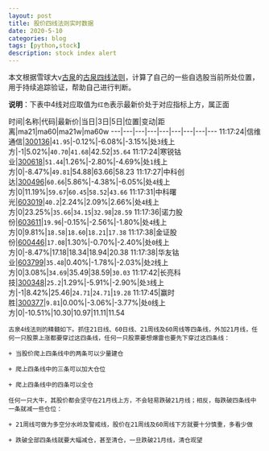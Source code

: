 ```yaml
---
layout: post
title: 股价四线法则实时数据
date: 2020-5-10
categories: blog
tags: [python,stock]
description: stock index alert
---
```



本文根据雪球大v[古泉](https://xueqiu.com/u/7148646888)的[古泉四线法则](https://xueqiu.com/7148646888/130498192)，计算了自己的一些自选股当前所处位置，用于持续追踪验证，帮助自己进行判断。

**说明**：下表中4线对应取值为`红色`表示最新价处于对应指标上方，属正面

时间|名称|代码|最新价|当日|3日|5日|位置|变动|距离|ma21|ma60|ma21w|ma60w
---|---|---|---|---|---|---|---|---
11:17:24|信维通信|[300136](https://xueqiu.com/S/SZ300136)|`41.95`|-0.12%|-6.08%|-3.15%|处`3`线上方|-1|5.02%|`40.70`|`41.68`|42.52|`35.64`
11:17:24|寒锐钴业|[300618](https://xueqiu.com/S/SZ300618)|`51.44`|1.26%|-2.80%|-4.69%|处`1`线上方|0|-8.47%|`49.81`|54.88|63.66|58.23
11:17:27|中科创达|[300496](https://xueqiu.com/S/SZ300496)|`60.66`|5.86%|-4.38%|-6.05%|处`4`线上方|0|11.19%|`59.67`|`60.45`|`58.52`|`43.66`
11:17:31|中科曙光|[603019](https://xueqiu.com/S/SH603019)|`40.2`|2.24%|2.09%|2.66%|处`4`线上方|0|23.25%|`35.66`|`34.15`|`32.98`|`28.59`
11:17:36|诺力股份|[603611](https://xueqiu.com/S/SH603611)|`19.96`|-0.15%|-2.56%|-1.80%|处`4`线上方|0|9.81%|`18.58`|`18.60`|`18.21`|`17.38`
11:17:38|金证股份|[600446](https://xueqiu.com/S/SH600446)|`17.08`|1.30%|-0.70%|-2.40%|处`0`线上方|0|-8.47%|17.18|18.34|18.94|20.38
11:17:38|华友钴业|[603799](https://xueqiu.com/S/SH603799)|`35.48`|0.40%|-1.78%|-2.03%|处`2`线上方|0|3.08%|`34.69`|35.49|38.59|`30.03`
11:17:42|长亮科技|[300348](https://xueqiu.com/S/SZ300348)|`25.2`|1.29%|-5.91%|-2.90%|处`3`线上方|-1|8.42%|25.46|`24.71`|`24.71`|`19.28`
11:17:45|赢时胜|[300377](https://xueqiu.com/S/SZ300377)|`9.81`|0.00%|-3.06%|-3.77%|处`0`线上方|0|-10.51%|10.30|10.97|11.11|11.54

```
古泉4线法则的精髓如下。抓住21日线、60日线、21周线及60周线等四条线，外加21月线，任何一只股票上涨都要穿过这四条线，任何一只股票要想爆雷也要先下穿过这四条线：

+ 当股价爬上四条线中的两条可以少量建仓

+ 爬上四条线中的三条可以加大仓位

+ 爬上四条线中的四条可以全仓

任何一只大牛，其股价都会坚守在21月线上方，不会轻易跌破21月线；相反，每跌破四条线中一条就减一些仓位：

+ 21周线可做为多空分水岭及警戒线，股价在21周线及60周线下方就要十分慎重，多看少做

+ 跌破全部四条线就要大幅减仓，甚至清仓，一旦跌破21月线，清仓观望
```
